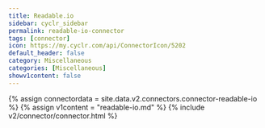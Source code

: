 ```yaml
---
title: Readable.io
sidebar: cyclr_sidebar
permalink: readable-io-connector
tags: [connector]
icon: https://my.cyclr.com/api/ConnectorIcon/5202
default_header: false
category: Miscellaneous
categories: [Miscellaneous]
showv1content: false
---
```

{% assign connectordata = site.data.v2.connectors.connector-readable-io %}
{% assign v1content = "readable-io.md" %}
{% include v2/connector/connector.html %}	